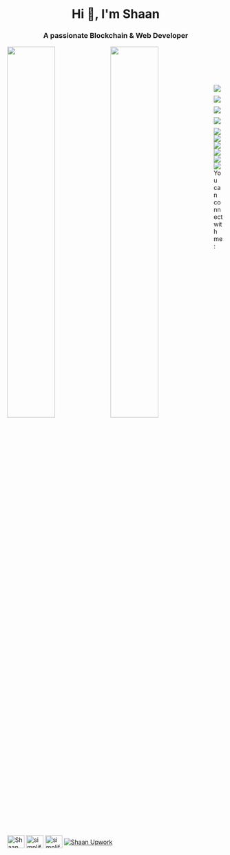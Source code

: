 <h1 align="center">Hi 👋, I'm Shaan</h1>
<h3 align="center">A passionate Blockchain & Web Developer</h3>
<p>
<img align="left" width="47%" src="https://github-readme-stats.vercel.app/api?username=shaan147&show_icons=true&theme=dracula" />
<img align="left" width="47%" src="https://github-readme-stats.vercel.app/api/top-langs/?username=shaan147&layout=compact" />
</p>
<br><br>

<h2>
<br><img margin-top="10px" align="left" src="https://img.shields.io/badge/Solidity-%23363636.svg?style=for-the-badge&logo=solidity&logoColor=white" />
<br>
<img margin-top="10px" align="left" src="https://img.shields.io/badge/javascript-%23323330.svg?style=for-the-badge&logo=javascript&logoColor=%23F7DF1E" />
<br>
<img margin-top="10px" align="left" src="https://img.shields.io/badge/web3.js-F16822?style=for-the-badge&logo=web3.js&logoColor=white" />
<br>
<img margin-top="10px" align="left" src="https://img.shields.io/badge/WordPress-%23117AC9.svg?style=for-the-badge&logo=WordPress&logoColor=white" /
  ><br>
<img margin-top="10px" align="center" src="https://img.shields.io/badge/Next-black?style=for-the-badge&logo=next.js&logoColor=white" />
  <br>
<img margin-top="10px" align="left" src="https://img.shields.io/badge/node.js-6DA55F?style=for-the-badge&logo=node.js&logoColor=white" />
<img margin-top="10px" align="left" src="https://img.shields.io/badge/react-%2320232a.svg?style=for-the-badge&logo=react&logoColor=%2361DAFB" />
<img margin-top="10px" align="left" src="https://img.shields.io/badge/express.js-%23404d59.svg?style=for-the-badge&logo=express&logoColor=%2361DAFB" />
<img margin-top="10px" align="left" src="https://img.shields.io/badge/MongoDB-%234ea94b.svg?style=for-the-badge&logo=mongodb&logoColor=white" />
<img margin-top="10px" align="left" src="https://img.shields.io/badge/git-%23F05033.svg?style=for-the-badge&logo=git&logoColor=white" />
</h2>
<p>You can connect with me:</p>
<p>
<a href="https://www.linkedin.com/in/shaanemustafa146/" target="blank"><img align="center" src="https://raw.githubusercontent.com/rahuldkjain/github-profile-readme-generator/master/src/images/icons/Social/linked-in-alt.svg" alt="Shaan E Mustafa" height="30" width="40" /></a>
<a href="https://www.instagram.com/shaanemustafaa/" target="blank"><img align="center" src="https://raw.githubusercontent.com/rahuldkjain/github-profile-readme-generator/master/src/images/icons/Social/instagram.svg" alt="simplified_learner" height="30" width="40" /></a>
<a href="https://www.facebook.com/ShaaneMustafa147" target="blank"><img align="center" src="https://raw.githubusercontent.com/rahuldkjain/github-profile-readme-generator/master/src/images/icons/Social/facebook.svg" alt="simplified learner" height="30" width="40" /></a>
<a href="https://www.upwork.com/freelancers/~01511ce6b86f32719a" target="blank"><img align="center" src="https://img.shields.io/badge/UpWork-6FDA44?style=for-the-badge&logo=Upwork&logoColor=white" alt="Shaan Upwork "  /></a>
</p>

